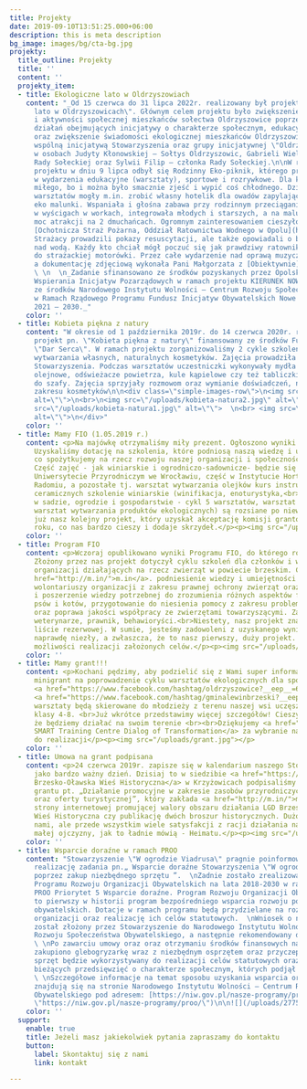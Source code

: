 ```yaml
---
title: Projekty
date: 2019-09-10T13:51:25.000+06:00
description: this is meta description
bg_image: images/bg/cta-bg.jpg
projekty:
  title_outline: Projekty
  title: ''
  content: ''
  projekty_item:
  - title: Ekologiczne lato w Oldrzyszowiach
    content: "_Od 15 czerwca do 31 lipca 2022r. realizowany był projekt pn.\"Ekologiczne
      lato w Oldrzyszowicach\". Głównym celem projektu było zwiększenie integracji
      i aktywności społecznej mieszkańców sołectwa Oldrzyszowice poprzez realizację
      działań obejmujących inicjatywy o charakterze społecznym, edukacyjnym i ekologicznym
      oraz zwiększenie świadomości ekologicznej mieszkańców Oldrzyszowic.Projekt był
      wspólną inicjatywą Stowarzyszenia oraz grupy inicjatywnej \"Oldrzyszowianki\"_
      w osobach Judyty Kłonowskiej – Sołtys Oldrzyszowic, Gabrieli Wieloch – członka
      Rady Sołeckiej oraz Sylwii Filip – członka Rady Sołeckiej.\n\nW ramach realizowanego
      projektu w dniu 9 lipca odbył się Rodzinny Eko-piknik, którego program był bogaty
      w wydarzenia edukacyjne (warsztaty), sportowe i rozrywkowe. Dla każdego coś
      miłego, bo i można było smacznie zjeść i wypić coś chłodnego. Dzieciaki podczas
      warsztatów mogły m.in. zrobić własny hotelik dla owadów zapylających lub wykonać
      eko malunki. Wspaniała i głośna zabawa przy rodzinnym przeciąganiu liny czy
      w wyścigach w workach, integrowała młodych i starszych, a na maluchy czekała
      moc atrakcji na 2 dmuchańcach. Ogromnym zainteresowaniem cieszyło się stoisko
      [Ochotnicza Straż Pożarna, Oddział Ratownictwa Wodnego w Opolu](https://www.facebook.com/OSPORW.Opole/?__cft__\\[0\\]=AZUCj-3Ey5gcWxUIEnvybQAFzJrhBZutJjfl33ZBdIqbcpbGks5NfDkZxwf2sUC2vseFtkDiMALQW3_YZC58PXqIB6XAzW-HqC_VqyiVEgYgqy7Zgtmm2_Io0gcYuHTH3Soq0wzsuZm15YXvG2i4Plpztl24txZOrVZ3Nr3CpolbQ_ySf-_MTfLMBfBHq4GtLUPOj_J5v6wG5WcmZD-75ee3&__tn__=kK-R).
      Strażacy prowadzili pokazy resuscytacji, ale także opowiadali o bezpieczeństwie
      nad wodą. Każdy kto chciał mógł poczuć się jak prawdziwy ratownik, wchodząc
      do strażackiej motorówki. Przez całe wydarzenie nad oprawą muzyczną czuwał DJ,
      a dokumentację zdjęciową wykonała Pani Małgorzata z [Obiektywnie](https://www.facebook.com/obiektywnie.opole?__cft__\\[0\\]=AZUCj-3Ey5gcWxUIEnvybQAFzJrhBZutJjfl33ZBdIqbcpbGks5NfDkZxwf2sUC2vseFtkDiMALQW3_YZC58PXqIB6XAzW-HqC_VqyiVEgYgqy7Zgtmm2_Io0gcYuHTH3Soq0wzsuZm15YXvG2i4Plpztl24txZOrVZ3Nr3CpolbQ_ySf-_MTfLMBfBHq4GtLUPOj_J5v6wG5WcmZD-75ee3&__tn__=-\\]K-R).
      \ \n  \n_Zadanie sfinansowano ze środków pozyskanych przez Opolskie Centrum
      Wspierania Inicjatyw Pozarządowych w ramach projektu KIERUNEK NOWE FIO finansowanego
      ze środków Narodowego Instytutu Wolności – Centrum Rozwoju Społeczeństwa Obywatelskiego
      w Ramach Rządowego Programu Fundusz Inicjatyw Obywatelskich Nowe FIO na lata
      2021 – 2030._"
    color: ''
  - title: Kobieta piękna z natury
    content: "W okresie od 1 października 2019r. do 14 czerwca 2020r. realizowaliśmy
      projekt pn. \"Kobieta piękna z natury\" finansowany ze środków Fundacji Orlen
      \"Dar Serca\". W ramach projektu zorganizowaliśmy 2 cykle szkoleń z zakresu
      wytwarzania własnych, naturalnych kosmetyków. Zajęcia prowadziła Celina z naszego
      Stowarzyszenia. Podczas warsztatów uczestniczki wykonywały mydła glicerynowe,
      olejnowe, odświeżacze powietrza, kule kąpielowe czy też tabliczki zapachowe
      do szafy. Zajęcia sprzyjały rozmowom oraz wymianie doświadczeń, nie tylko z
      zakresu kosmetyków\n\n<div class=\"simple-images-row\">\n<img src=\"/uploads/kobieta-natura.jpg\"
      alt=\"\">\n<br>\n<img src=\"/uploads/kobieta-natura2.jpg\" alt=\"\">\n<br>\n<img
      src=\"/uploads/kobieta-natura1.jpg\" alt=\"\">  \n<br> <img src=\"/uploads/kobieta-natura3.jpg\"
      alt=\"\">\n</div>"
    color: ''
  - title: Mamy FIO (1.05.2019 r.)
    content: <p>Na majówkę otrzymaliśmy miły prezent. Ogłoszono wyniki konkursu FIO.
      Uzyskaliśmy dotację na szkolenia, które podniosą naszą wiedzę i umiejętności,
      co spożytkujemy na rzecz rozwoju naszej organizacji i społeczności lokalnej.
      Część zajęć - jak winiarskie i ogrodniczo-sadownicze- będzie się odbywać na
      Uniwersytecie Przyrodniczym we Wrocławiu, część w Instytucie Hortiterapii w
      Radomiu, a pozostałe tj. warsztat wytwarzania olejków kurs instruktora warsztatów
      ceramicznych szkolenie winiarskie (winifikacja, enoturystyka,<br>warsztaty ekologia
      w sadzie, ogrodzie i gospodarstwie - cykl 5 warsztatów, warsztat mydlarski,
      warsztat wytwarzania produktów ekologicznych) są rozsiane po niewielkich miejscowościach.<br>To
      już nasz kolejny projekt, który uzyskał akceptację komisji grantowych w ostatnim
      roku, co nas bardzo cieszy i dodaje skrzydeł.</p><p><img src="/uploads/fio.jpg"></p>
    color: ''
  - title: Program FIO
    content: <p>Wczoraj opublikowano wyniki Programu FIO, do którego również aplikowaliśmy.
      Złożony przez nas projekt dotyczył cyklu szkoleń dla członków i wolontariuszy
      organizacji działających na rzecz zwierząt w powiecie brzeskim. Celem było <a
      href="http://m.in/">m.in</a>. podniesienie wiedzy i umiejętności członków i
      wolontariuszy organizacji z zakresu prawnej ochrony zwierząt oraz zgłębienie
      i poszerzenie wiedzy potrzebnej do zrozumienia różnych aspektów funkcjonowania
      psów i kotów, przygotowanie do niesienia pomocy z zakresu problematyki behawioralnej
      oraz poprawa jakości współpracy ze zwierzętami towarzyszącymi. Zajęcia prowadziliby
      weterynarze, prawnik, behawioryści.<br>Niestety, nasz projekt znalazł się na
      liście rezerwowej. W sumie, jesteśmy zadowoleni z uzyskanego wyniku, który jest
      naprawdę niezły, a zwłaszcza, że to nasz pierwszy, duży projekt. Szukamy dalszych
      możliwości realizacji założonych celów.</p><p><img src="/uploads/fio2.jpg"></p>
    color: ''
  - title: Mamy grant!!!
    content: <p>Kochani pędzimy, aby podzielić się z Wami super informacją! Dostaliśmy
      minigrant na poprowadzenie cyklu warsztatów ekologicznych dla społeczności lokalnej
      <a href="https://www.facebook.com/hashtag/oldrzyszowice?__eep__=6&amp;__cft__[0]=AZUNpoBKzoNOCv5lO74rrWvv_gcgqfdnGFK0-0a5eQ4edgP44HwCIdzfbWIKH77-BbkHrHUIa62RXOC0O_MYpgqbJM3Y6wXkTkBbGKnxTvJX20AckG-PltJuAE5uBIE08LAOsBTa8VJnOmeiZq21UAuKF-hb01gs2JGXYpWMQt4GfbWHGwv1Gb5iZOyk70q8EQ8&amp;__tn__=*NK*F">#oldrzyszowice</a>
      <a href="https://www.facebook.com/hashtag/gminalewinbrzeski?__eep__=6&amp;__cft__[0]=AZUNpoBKzoNOCv5lO74rrWvv_gcgqfdnGFK0-0a5eQ4edgP44HwCIdzfbWIKH77-BbkHrHUIa62RXOC0O_MYpgqbJM3Y6wXkTkBbGKnxTvJX20AckG-PltJuAE5uBIE08LAOsBTa8VJnOmeiZq21UAuKF-hb01gs2JGXYpWMQt4GfbWHGwv1Gb5iZOyk70q8EQ8&amp;__tn__=*NK*F">#gminalewinbrzeski</a>.<br>Nasze
      warsztaty będą skierowane do młodzieży z terenu naszej wsi uczęszczającej do
      klasy 4-8. <br>Już wkrótce przedstawimy więcej szczegółów! Cieszymy się bardzo,
      że będziemy działać na swoim terenie <br><br>Dziękujemy <a href="https://www.facebook.com/edusmartDT/?__cft__[0]=AZUNpoBKzoNOCv5lO74rrWvv_gcgqfdnGFK0-0a5eQ4edgP44HwCIdzfbWIKH77-BbkHrHUIa62RXOC0O_MYpgqbJM3Y6wXkTkBbGKnxTvJX20AckG-PltJuAE5uBIE08LAOsBTa8VJnOmeiZq21UAuKF-hb01gs2JGXYpWMQt4GfbWHGwv1Gb5iZOyk70q8EQ8&amp;__tn__=kK*F">EDU
      SMART Training Centre Dialog of Transformation</a> za wybranie naszego projektu
      do realizacji</p><p><img src="/uploads/grant.jpg"></p>
    color: ''
  - title: Umowa na grant podpisana
    content: <p>24 czerwca 2019r. zapisze się w kalendarium naszego Stowarzyszenia
      jako bardzo ważny dzień. Dzisiaj to w siedzibie <a href="https://www.facebook.com/Stowarzyszenie-Brzesko-O%C5%82awska-Wie%C5%9B-Historyczna-546866292057262/?__cft__[0]=AZV2U9TIy2zFPJV5W3md0ycRbCnCqcojZurmnuWWoaPS_u4M-qfwFTxfD57SAHjJ1IGFIpIU3lmBH7_f3pFzbOd8Tn7D7raPEcqsJ0cPWE38A0ySPuYx2KhxiB9i_nkknhCCPcX8eP8CffsSV5qCAp9O6YAxDAjG7CrcggmhtEoRty13FQXKuuEd1aCXXxFRCw4&amp;__tn__=kK-R">Stowarzyszenie
      Brzesko-Oławska Wieś Historyczna</a> w Krzyżowicach podpisaliśmy umowę na realizację
      grantu pt. „Działanie promocyjne w zakresie zasobów przyrodniczych i kulturowych
      oraz oferty turystycznej”, który zakłada <a href="http://m.in/">m.in</a> powstanie
      strony internetowej promującej walory obszaru działania LGD Brzesko-Oławska
      Wieś Historyczna czy publikację dwóch broszur historycznych. Dużo pracy przed
      nami, ale przede wszystkim wiele satysfakcji z racji działania na rzecz naszej
      małej ojczyzny, jak to ładnie mówią - Heimatu.</p><p><img src="/uploads/grant2.jpg"></p>
    color: ''
  - title: Wsparcie doraźne w ramach PROO
    content: "Stowarzyszenie \"W ogrodzie Viadrusa\" pragnie poinformować, iż zakończyła
      realizację zadania pn.„ Wsparcie doraźne Stowarzyszenia \"W ogrodzie Viadrusa\"
      poprzez zakup niezbędnego sprzętu ”.  \nZadnie zostało zrealizowane w ramach
      Programu Rozwoju Organizacji Obywatelskich na lata 2018-2030 w ramach konkursu
      PROO Priorytet 5 Wsparcie doraźne. Program Rozwoju Organizacji Obywatelskich
      to pierwszy w historii program bezpośredniego wsparcia rozwoju polskich organizacji
      obywatelskich. Dotacje w ramach programu będą przydzielane na rozwój instytucjonalny
      organizacji oraz realizację ich celów statutowych.  \nWniosek o numerze 46563
      został złożony przez Stowarzyszenie do Narodowego Instytutu Wolności – Centrum
      Rozwoju Społeczeństwa Obywatelskiego, a następnie rekomendowany do dofinansowania.
      \ \nPo zawarciu umowy oraz oraz otrzymaniu środków finansowych na konto Stowarzyszenia,
      zakupiono glebogryzarkę wraz z niezbędnym osprzętem oraz przyczepką. Powyższy
      sprzęt będzie wykorzystywany do realizacji celów statutowych oraz pomoże w realizacji
      bieżących przedsięwzięć o charakterze społecznym, których podjął się beneficjent.
      \ \nSzczegółowe informacje na temat sposobu uzyskania wsparcia oraz priorytetów
      znajdują się na stronie Narodowego Instytutu Wolności – Centrum Rozwoju Społeczeństwa
      Obywatelskiego pod adresem: [https://niw.gov.pl/nasze-programy/proo/](https://niw.gov.pl/nasze-programy/proo/
      \"https://niw.gov.pl/nasze-programy/proo/\")\n\n![](/uploads/277521463_5825896344093835_9056597065797562333_n.jpg)"
    color: ''
  support:
    enable: true
    title: Jeżeli masz jakiekolwiek pytania zapraszamy do kontaktu
    button:
      label: Skontaktuj się z nami
      link: kontakt

---
```

